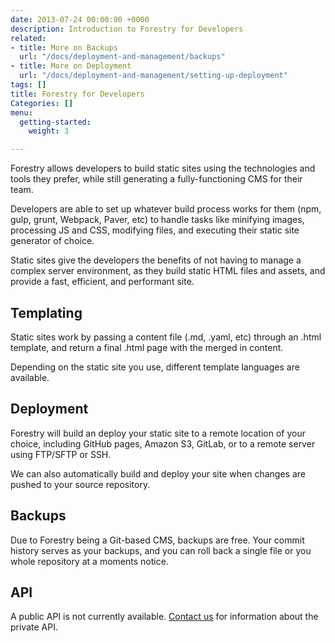 ```yaml
---
date: 2013-07-24 00:00:00 +0000
description: Introduction to Forestry for Developers
related:
- title: More on Backups
  url: "/docs/deployment-and-management/backups"
- title: More on Deployment
  url: "/docs/deployment-and-management/setting-up-deployment"
tags: []
title: Forestry for Developers
Categories: []
menu:
  getting-started:
    weight: 3

---
```

Forestry allows developers to build static sites using the technologies and tools they prefer, while still generating a fully-functioning CMS for their team.

Developers are able to set up whatever build process works for them (npm, gulp, grunt, Webpack, Paver, etc) to handle tasks like minifying images, processing JS and CSS, modifying files, and executing their static site generator of choice.

Static sites give the developers the benefits of not having to manage a complex server environment, as they build static HTML files and assets, and provide a fast, efficient, and performant site.

## Templating

Static sites work by passing a content file (.md, .yaml, etc) through an .html template, and return a final .html page with the merged in content.

Depending on the static site you use, different template languages are available.

## Deployment

Forestry will build an deploy your static site to a remote location of your choice, including GitHub pages, Amazon S3, GitLab, or to a remote server using FTP/SFTP or SSH.

We can also automatically build and deploy your site when changes are pushed to your source repository.

## Backups

Due to Forestry being a Git-based CMS, backups are free. Your commit history serves as your backups, and you can roll back a single file or you whole repository at a moments notice.

## API

A public API is not currently available. [Contact us](mailto:contact@forestry.io) for information about the private API.